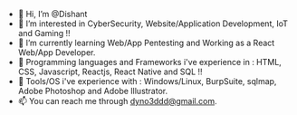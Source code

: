 - 👋 Hi, I’m @Dishant
- 👀 I’m interested in CyberSecurity, Website/Application Development, IoT and Gaming !!
- 🌱 I’m currently learning Web/App Pentesting and Working as a React Web/App Developer.
- 🌱 Programming languages and Frameworks i've experience in :  HTML, CSS, Javascript, Reactjs, React Native and SQL !!
- 🌱 Tools/OS i've experience with : Windows/Linux, BurpSuite, sqlmap, Adobe Photoshop and Adobe Illustrator.
- 📫 You can reach me through dyno3ddd@gmail.com.

<!---
DishantGusain/DishantGusain is a ✨ special ✨ repository because its `README.md` (this file) appears on your GitHub profile.
You can click the Preview link to take a look at your changes.
--->
